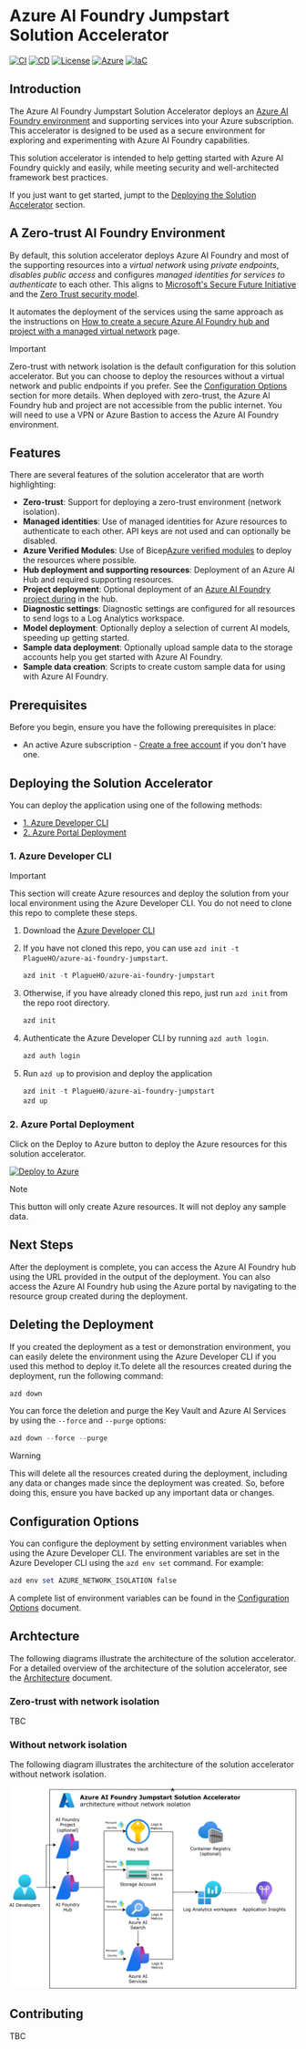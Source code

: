 # Azure AI Foundry Jumpstart Solution Accelerator

[![CI][ci-shield]][ci-url]
[![CD][cd-shield]][cd-url]
[![License][license-shield]][license-url]
[![Azure][azure-shield]][azure-url]
[![IaC][iac-shield]][iac-url]

## Introduction

The Azure AI Foundry Jumpstart Solution Accelerator deploys an [Azure AI Foundry environment](https://learn.microsoft.com/azure/ai-foundry/how-to/create-secure-ai-hub) and supporting services into your Azure subscription. This accelerator is designed to be used as a secure environment for exploring and experimenting with Azure AI Foundry capabilities.

This solution accelerator is intended to help getting started with Azure AI Foundry quickly and easily, while meeting security and well-architected framework best practices.

If you just want to get started, jumpt to the [Deploying the Solution Accelerator](#deploying-the-solution-accelerator) section.

## A Zero-trust AI Foundry Environment

By default, this solution accelerator deploys Azure AI Foundry and most of the supporting resources into a *virtual network* using *private endpoints*, *disables public access* and configures *managed identities for services to authenticate* to each other. This aligns to [Microsoft's Secure Future Initiative](https://www.microsoft.com/trust-center/security/secure-future-initiative) and the [Zero Trust security model](https://learn.microsoft.com/security/zero-trust/).

It automates the deployment of the services using the same approach as the instructions on [How to create a secure Azure AI Foundry hub and project with a managed virtual network](https://learn.microsoft.com/azure/ai-foundry/how-to/secure-data-playground) page.

> [!IMPORTANT]
> Zero-trust with network isolation is the default configuration for this solution accelerator. But you can choose to deploy the resources without a virtual network and public endpoints if you prefer. See the [Configuration Options](#configuration-options) section for more details.
> When deployed with zero-trust, the Azure AI Foundry hub and project are not accessible from the public internet. You will need to use a VPN or Azure Bastion to access the Azure AI Foundry environment.

## Features

There are several features of the solution accelerator that are worth highlighting:

- **Zero-trust**: Support for deploying a zero-trust environment (network isolation).
- **Managed identities**: Use of managed identities for Azure resources to authenticate to each other. API keys are not used and can optionally be disabled.
- **Azure Verified Modules**: Use of Bicep[Azure verified modules](https://aka.ms/avm) to deploy the resources where possible.
- **Hub deployment and supporting resources**: Deployment of an Azure AI Hub and required supporting resources.
- **Project deployment**: Optional deployment of an [Azure AI Foundry project during](https://learn.microsoft.com/azure/ai-foundry/concepts/ai-resources#organize-work-in-projects-for-customization) in the hub.
- **Diagnostic settings**: Diagnostic settings are configured for all resources to send logs to a Log Analytics workspace.
- **Model deployment**: Optionally deploy a selection of current AI models, speeding up getting started.
- **Sample data deployment**: Optionally upload sample data to the storage accounts help you get started with Azure AI Foundry.
- **Sample data creation**: Scripts to create custom sample data for using with Azure AI Foundry.

## Prerequisites

Before you begin, ensure you have the following prerequisites in place:

- An active Azure subscription - [Create a free account](https://azure.microsoft.com/free/) if you don't have one.

## Deploying the Solution Accelerator

You can deploy the application using one of the following methods:

- [1. Azure Developer CLI](#1-azure-developer-cli)
- [2. Azure Portal Deployment](#2-azure-portal-deployment)

### 1. Azure Developer CLI

> [!IMPORTANT]
> This section will create Azure resources and deploy the solution from your local environment using the Azure Developer CLI. You do not need to clone this repo to complete these steps.

1. Download the [Azure Developer CLI](https://learn.microsoft.com/azure/developer/azure-developer-cli/overview)
1. If you have not cloned this repo, you can use `azd init -t PlagueHO/azure-ai-foundry-jumpstart`.

   ```powershell
   azd init -t PlagueHO/azure-ai-foundry-jumpstart
   ```

1. Otherwise, if you have already cloned this repo, just run `azd init` from the repo root directory.

   ```powershell
   azd init
   ```

1. Authenticate the Azure Developer CLI  by running `azd auth login`.

   ```powershell
   azd auth login
   ```

1. Run `azd up` to provision and deploy the application

   ```powershell
   azd init -t PlagueHO/azure-ai-foundry-jumpstart
   azd up
   ```

### 2. Azure Portal Deployment

Click on the Deploy to Azure button to deploy the Azure resources for this solution accelerator.

[![Deploy to Azure](https://aka.ms/deploytoazurebutton)](https://portal.azure.com/#create/Microsoft.Template/uri/https%3A%2F%2Fraw.githubusercontent.com%2FPlagueHO%2Fazure-ai-foundry-jumpstart%2Fmain%2Finfra%2Fmain.bicep)

> [!NOTE]
> This button will only create Azure resources. It will not deploy any sample data.

## Next Steps

After the deployment is complete, you can access the Azure AI Foundry hub using the URL provided in the output of the deployment. You can also access the Azure AI Foundry hub using the Azure portal by navigating to the resource group created during the deployment.

## Deleting the Deployment

If you created the deployment as a test or demonstration environment, you can easily delete the environment using the Azure Developer CLI if you used this method to deploy it.To delete all the resources created during the deployment, run the following command:

```powershell
azd down
```

You can force the deletion and purge the Key Vault and Azure AI Services by using the `--force` and `--purge` options:

```powershell
azd down --force --purge
```

> [!WARNING]
> This will delete all the resources created during the deployment, including any data or changes made since the deployment was created. So, before doing this, ensure you have backed up any important data or changes.

## Configuration Options

You can configure the deployment by setting environment variables when using the Azure Developer CLI. The environment variables are set in the Azure Developer CLI using the `azd env set` command. For example:

```powershell
azd env set AZURE_NETWORK_ISOLATION false
```

A complete list of environment variables can be found in the [Configuration Options](docs/CONFIGURATION_OPTIONS.md) document.

## Archtecture

The following diagrams illustrate the architecture of the solution accelerator. For a detailed overview of the architecture of the solution accelerator, see the [Architecture](docs/ARCHITECTURE.md) document.

### Zero-trust with network isolation

TBC

### Without network isolation

The following diagram illustrates the architecture of the solution accelerator without network isolation.

[![Azure AI Foundry Jumpstart Solution Accelerator without network isolation](docs/images/azure-ai-foundry-jumpstart-public.svg)](docs/images/azure-ai-foundry-jumpstart-public.svg)

## Contributing

TBC

<!-- Badge reference links -->
[ci-shield]: https://img.shields.io/github/actions/workflow/status/PlagueHO/azure-ai-foundry-jumpstart/continuous-integration.yml?branch=main&label=CI
[ci-url]: https://github.com/PlagueHO/azure-ai-foundry-jumpstart/actions/workflows/continuous-integration.yml

[cd-shield]: https://img.shields.io/github/actions/workflow/status/PlagueHO/azure-ai-foundry-jumpstart/continuous-delivery.yml?branch=main&label=CD
[cd-url]: https://github.com/PlagueHO/azure-ai-foundry-jumpstart/actions/workflows/continuous-delivery.yml

[license-shield]: https://img.shields.io/github/license/PlagueHO/azure-ai-foundry-jumpstart
[license-url]: https://github.com/PlagueHO/azure-ai-foundry-jumpstart/blob/main/LICENSE

[azure-shield]: https://img.shields.io/badge/Azure-Solution%20Accelerator-0078D4?logo=microsoftazure&logoColor=white
[azure-url]: https://azure.microsoft.com/

[iac-shield]: https://img.shields.io/badge/Infrastructure%20as%20Code-Bicep-5C2D91?logo=azurepipelines&logoColor=white
[iac-url]: https://learn.microsoft.com/en-us/azure/azure-resource-manager/bicep/overview
